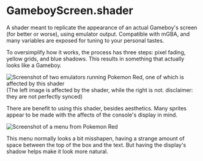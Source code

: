 # GameboyScreen.shader
 A shader meant to replicate the appearance of an actual Gameboy's screen (for better or worse), using emulator output.
 Compatible with mGBA, and many variables are exposed for tuning to your personal tastes.
 
 To oversimplify how it works, the process has three steps: pixel fading, yellow grids, and blue shadows.
 This results in something that actually looks like a Gameboy.
 
 ![Screenshot of two emulators running Pokemon Red, one of which is affected by this shader](https://i.imgur.com/gdZWP0s.png)
 (The left image is affected by the shader, while the right is not. disclaimer: they are not perfectly synced)
 
 There are benefit to using this shader, besides aesthetics. Many sprites appear to be made with the affects of the console's display in mind.
 
 ![Screenshot of a menu from Pokemon Red](https://i.imgur.com/PyPCyam.png)
 
 This menu normally looks a bit misshapen, having a strange amount of space between the top of the box and the text. But having the display's shadow helps make it look more natural.

